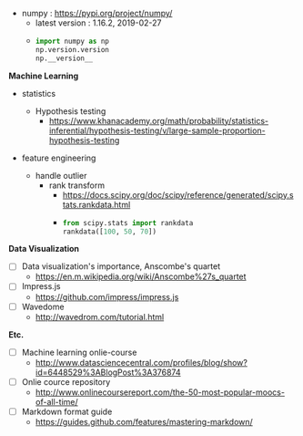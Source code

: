 - numpy : https://pypi.org/project/numpy/
  - latest version : 1.16.2, 2019-02-27
  - ```python
    import numpy as np
    np.version.version
    np.__version__

**Machine Learning**
- statistics
  - Hypothesis testing
    - https://www.khanacademy.org/math/probability/statistics-inferential/hypothesis-testing/v/large-sample-proportion-hypothesis-testing

- feature engineering
  - handle outlier
    - rank transform
      - https://docs.scipy.org/doc/scipy/reference/generated/scipy.stats.rankdata.html
      - ```python
        from scipy.stats import rankdata
        rankdata([100, 50, 70])
        ```

**Data Visualization**
- [ ] Data visualization's importance, Anscombe's quartet
  - https://en.m.wikipedia.org/wiki/Anscombe%27s_quartet
- [ ] Impress.js
  - https://github.com/impress/impress.js
- [ ] Wavedome
  - http://wavedrom.com/tutorial.html


**Etc.**
- [ ] Machine learning onlie-course
  - http://www.datasciencecentral.com/profiles/blog/show?id=6448529%3ABlogPost%3A376874
- [ ] Onlie cource repository
  - http://www.onlinecoursereport.com/the-50-most-popular-moocs-of-all-time/
- [ ] Markdown format guide
  - https://guides.github.com/features/mastering-markdown/
